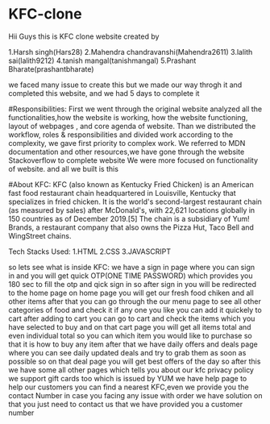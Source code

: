 # KFC-clone
Hii Guys this is KFC clone website created by

1.Harsh singh(Hars28)
2.Mahendra chandravanshi(Mahendra2611)
3.lalith sai(lalith9212)
4.tanish mangal(tanishmangal)
5.Prashant Bharate(prashantbharate)



we faced many issue to create this but we made our way throgh it and completed this website, and we had 5 days to complete it

#Responsibilities:
  First we went through the original website analyzed all the functionalities,how the website is working,
  how the website functioning, layout of webpages , and core agenda of website.
  Than we distributed the workflow, roles & responsibilities and divided work according to the complexity,
  we gave first priority to complex work. We referred to MDN documentation and other resources,we have gone through the website Stackoverflow to complete website
  We were more focused on functionality of website.
  and all we built is this

#About KFC:
  KFC (also known as Kentucky Fried Chicken) is an American fast food restaurant chain headquartered in Louisville,
  Kentucky that specializes in fried chicken. It is the world's second-largest restaurant chain (as measured by sales) after McDonald's,
  with 22,621 locations globally in 150 countries as of December 2019.[5] The chain is a subsidiary of Yum! Brands,
  a restaurant company that also owns the Pizza Hut, Taco Bell and WingStreet chains.

Tech Stacks Used:
  1.HTML
  2.CSS
  3.JAVASCRIPT
  
so lets see what is inside KFC:
  we have a sign in page where you can sign in and you will get quick OTP(ONE TIME PASSWORD) which provides you 180 sec to fill the otp and qick sign in
  so after sign in you will be redirected to the home page
  on home page you will get our fresh food chiken and all other items
  after that you can go through the our menu page to see all other categories of food and check it if any one you like you can add it quickely to cart 
  after adding to cart you can go to cart and check the items which you have selected to buy 
  and on that cart page you will get all items total and even individual total so you can which item you would like to purchase
  so that it is how to buy any item
  after that we have daily offers and deals page where you can see
  daily updated deals and try to grab them as soon as possible 
  so on that deal page you will get best offers of the day
  so after this we have some all other pages which tells you about our kfc
  privacy policy we support gift cards too which is issued by YUM
  we have help page to help our customers
  you can find a nearest KFC,even we provide you the contact Number
  in case you facing any issue with order we have solution on that you just need to contact us that we have provided you a customer number




